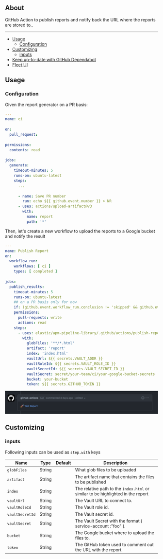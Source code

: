 
## About

GitHub Action to publish reports and notify back the URL where the reports are stored to..

___

* [Usage](#usage)
  * [Configuration](#configuration)
* [Customizing](#customizing)
  * [inputs](#inputs)
* [Keep up-to-date with GitHub Dependabot](#keep-up-to-date-with-github-dependabot)
* [Fleet UI](#fleet-ui)

## Usage

### Configuration

Given the report generator on a PR basis:

```yaml
---
name: ci

on:
  pull_request:

permissions:
  contents: read

jobs:
  generate:
    timeout-minutes: 5
    runs-on: ubuntu-latest
    steps:
      ...

      - name: Save PR number
        run: echo ${{ github.event.number }} > NR
      - uses: actions/upload-artifact@v3
        with:
          name: report
          path: '*'
```

Then, let's create a new workflow to upload the reports to a Google bucket and notify the result

```yaml
---
name: Publish Report
on:
  workflow_run:
    workflows: [ ci ]
    types: [ completed ]

jobs:
  publish_results:
    timeout-minutes: 5
    runs-on: ubuntu-latest
    ## on a PR basis only for now
    if: (github.event.workflow_run.conclusion != 'skipped' && github.event.workflow_run.event == 'pull_request')
    permissions:
      pull-requests: write
      actions: read
    steps:
      - uses: elastic/apm-pipeline-library/.github/actions/publish-report@current
        with:
          globFiles: '**/*.html'
          artifact: 'report'
          index: 'index.html'
          vaultUrl: ${{ secrets.VAULT_ADDR }}
          vaultRoleId: ${{ secrets.VAULT_ROLE_ID }}
          vaultSecretId: ${{ secrets.VAULT_SECRET_ID }}
          vaultSecret: secret/your-team/ci/your-google-bucket-secrets
          bucket: your-bucket
          token: ${{ secrets.GITHUB_TOKEN }}

```

![image info](example.png)

## Customizing

### inputs

Following inputs can be used as `step.with` keys

| Name              | Type    | Default                     | Description                        |
|-------------------|---------|-----------------------------|------------------------------------|
| `globFiles`       | String  |                             | What glob files to be uploaded     |
| `artifact`        | String  |                             | The artifact name that contains the files to be published |
| `index`           | String  |                             | The relative path to the `index.html` or similar to be highlighted in the report |
| `vaultUrl`        | String  |                             | The Vault URL to connect to. |
| `vaultRoleId`     | String  |                             | The Vault role id. |
| `vaultSecretId`   | String  |                             | The Vault secret id. |
| `vaultSecret`     | String  |                             | The Vault Secret with the format { service-account :"foo" }. |
| `bucket`          | String  |                             | The Google bucket where to upload the files to. |
| `token`           | String  |                             | The GitHub token used to comment out the URL with the report. |
